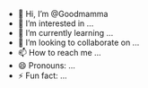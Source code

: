 - 👋 Hi, I’m @Goodmamma
- 👀 I’m interested in ...
- 🌱 I’m currently learning ...
- 💞️ I’m looking to collaborate on ...
- 📫 How to reach me ...
- 😄 Pronouns: ...
- ⚡ Fun fact: ...

<!---
Goodmamma/Goodmamma is a ✨ special ✨ repository because its `README.md` (this file) appears on your GitHub profile.
You can click the Preview link to take a look at your changes.
--->
